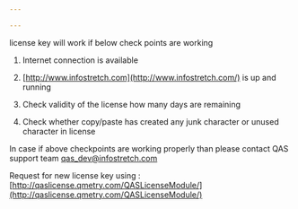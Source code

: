 ```yaml
---

---
```


license key will work if below check points are working 

1) Internet connection is available

2) [http://www.infostretch.com](http://www.infostretch.com/) is up and running

3) Check validity of the license how many days are remaining

4) Check whether copy/paste has created any junk character or unused character in license

 

In case if above checkpoints are working properly than please contact QAS support team qas_dev@infostretch.com

 

Request for new license key using : [http://qaslicense.qmetry.com/QASLicenseModule/](http://qaslicense.qmetry.com/QASLicenseModule/)

 
